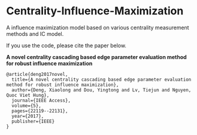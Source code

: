 # Centrality-Influence-Maximization
A influence maximization model based on various centrality measurement methods and IC model.

If you use the code, please cite the paper below.

**A novel centrality cascading based edge parameter evaluation method for robust influence maximization**

```
@article{deng2017novel,
  title={A novel centrality cascading based edge parameter evaluation method for robust influence maximization},
  author={Deng, Xiaolong and Dou, Yingtong and Lv, Tiejun and Nguyen, Quoc Viet Hung},
  journal={IEEE Access},
  volume={5},
  pages={22119--22131},
  year={2017},
  publisher={IEEE}
}
```
